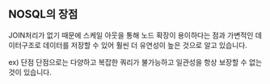 ## NOSQL의 장점

JOIN처리가 없기 때문에 스케일 아웃을 통해 노드 확장이 용이하다는 점과 가변적인 데이터구조로 데이터를 저장할 수 있어 훨씬 더 유연성이 높은 것으로 알고 있습니다.

ex) 단점
단점으로는 다양하고 복잡한 쿼리가 불가능하고 일관성을 항상 보장할 수 없는 것이 있습니다.